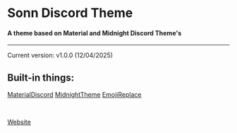 # Sonn Discord Theme 
#### A theme based on Material and Midnight Discord Theme's
<hr>

Current version: v1.0.0 (12/04/2025)

## Built-in things:
[MaterialDiscord](https://betterdiscord.app/theme/MaterialDiscord)
[MidnightTheme](https://betterdiscord.app/theme/midnight)
[EmojiReplace](https://betterdiscord.app/theme/EmojiReplace)

<br>

[Website](sonn.hu)
